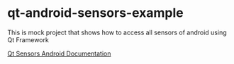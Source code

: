 # qt-android-sensors-example
This is mock project that shows how to access all sensors of android using Qt Framework

[Qt Sensors Android Documentation](http://doc.qt.io/qt-5/qtsensors-index.html)
